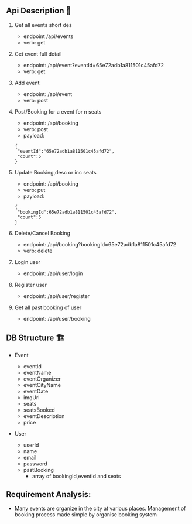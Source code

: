## Api Description 🔗

1. Get all events short des
   - endpoint /api/events
   - verb: get
2. Get event full detail

   - endpoint: /api/event?eventId=65e72adb1a811501c45afd72
   - verb: get

3. Add event

   - endpoint: /api/event
   - verb: post

4. Post/Booking for a event for n seats

   - endpoint: /api/booking
   - verb: post
   - payload:

   ```
   {
    "eventId":"65e72adb1a811501c45afd72",
    "count":5
   }
   ```

5. Update Booking,desc or inc seats

   - endpoint: /api/booking
   - verb: put
   - payload:

   ```
   {
    "bookingId":65e72adb1a811501c45afd72",
    "count":5
   }
   ```

6. Delete/Cancel Booking

   - endpoint: /api/booking?bookingId=65e72adb1a811501c45afd72
   - verb: delete

7. Login user

   - endpoint: /api/user/login

8. Register user

   - endpoint: /api/user/register

9. Get all past booking of user

   - endpoint: /api/user/booking

## DB Structure 🏗️

- Event

  - eventId
  - eventName
  - eventOrganizer
  - eventCityName
  - eventDate
  - imgUrl
  - seats
  - seatsBooked
  - eventDescription
  - price

- User
  - userId
  - name
  - email
  - password
  - pastBooking
    - array of bookingId,eventId and seats

## Requirement Analysis:

- Many events are organize in the city at various places. Management of booking process made simple by organise booking system
